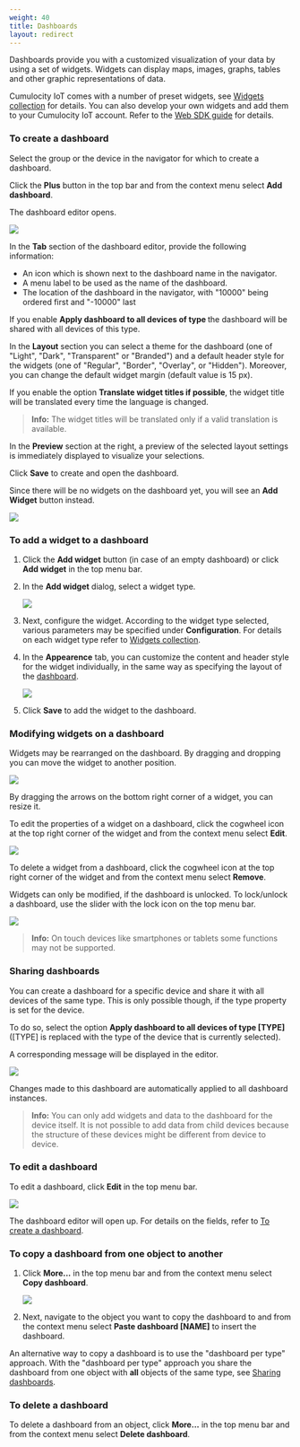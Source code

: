 ```yaml
---
weight: 40
title: Dashboards
layout: redirect
---
```


Dashboards provide you with a customized visualization of your data by using a set of widgets. Widgets can display maps, images, graphs, tables and other graphic representations of data.

Cumulocity IoT comes with a number of preset widgets, see [Widgets collection](#widgets) for details. You can also develop your own widgets and add them to your Cumulocity IoT account. Refer to the [Web SDK guide](/web/) for details.

### <a name="creating-dashboards"></a>To create a dashboard

Select the group or the device in the navigator for which to create a dashboard.

Click the **Plus** button in the top bar and from the context menu select **Add dashboard**.

The dashboard editor opens.

<img src="/images/users-guide/cockpit/cockpit-dashboard-add.png" name="Add dashboard"/>

In the **Tab** section of the dashboard editor, provide the following information:

*  An icon which is shown next to the dashboard name in the navigator.
*  A menu label to be used as the name of the dashboard.
* The location of the dashboard in the navigator, with "10000" being ordered first and "-10000" last

If you enable **Apply dashboard to all devices of type <device type>** the dashboard will be shared with all devices of this type.

In the **Layout** section you can select a theme for the dashboard (one of "Light", "Dark", "Transparent" or "Branded") and a default header style for the widgets (one of "Regular", "Border", "Overlay", or "Hidden"). Moreover, you can change the default widget margin (default value is 15 px).

If you enable the option **Translate widget titles if possible**, the widget title will be translated every time the language is changed.

> **Info:** The widget titles will be translated only if a valid translation is available.

In the **Preview** section at the right, a preview of the selected layout settings is immediately displayed to visualize your selections.

Click **Save** to create and open the dashboard.

Since there will be no widgets on the dashboard yet, you will see an **Add Widget** button instead.

<img src="/images/users-guide/cockpit/cockpit-dashboard-empty.png" name="Empty dashboard"/>


### <a name="adding-widgets"></a>To add a widget to a dashboard

1. Click the **Add widget** button (in case of an empty dashboard) or click **Add widget** in the top menu bar.

2. In the **Add widget** dialog, select a widget type.

	<img src="/images/users-guide/cockpit/cockpit-widget-add.png" name="Add widget">

3. Next, configure the widget. According to the widget type selected, various parameters may be specified under **Configuration**. For details on each widget type refer to [Widgets collection](#widgets).

4. In the **Appearence** tab, you can customize the content and header style for the widget individually, in the same way as specifying the layout of the [dashboard](#creating-dashboards).

	<img src="/images/users-guide/cockpit/cockpit-widget-appearance.png" name="Add widget">

5. Click **Save** to add the widget to the dashboard.

### Modifying widgets on a dashboard

Widgets may be rearranged on the dashboard. By dragging and dropping you can move the widget to another position.

<img src="/images/users-guide/cockpit/cockpit-dashboard-widgets.png" name="Arrange widgets"/>

By dragging the arrows on the bottom right corner of a widget, you can resize it.

To edit the properties of a widget on a dashboard, click the cogwheel icon at the top right corner of the widget and from the context menu select **Edit**.

<img src="/images/users-guide/cockpit/cockpit-dashboard-widget-menu.png" name="Edit widget"/>

To delete a widget from a dashboard, click the cogwheel icon at the top right corner of the widget and from the context menu select **Remove**.

Widgets can only be modified, if the dashboard is unlocked. To lock/unlock a dashboard, use the slider with the lock icon on the top menu bar.

<img src="/images/users-guide/cockpit/cockpit-dashboard-lock.png" name="Lock dashboard"/>

>**Info:** On touch devices like smartphones or tablets some functions may not be supported.


### <a name="sharing-dashboards"></a>Sharing dashboards

You can create a dashboard for a specific device and share it with all devices of the same type. This is only possible though, if the type property is set for the device.

To do so, select the option **Apply dashboard to all devices of type [TYPE]** ([TYPE] is replaced with the type of the device that is currently selected).

A corresponding message will be displayed in the editor.

<img src="/images/users-guide/cockpit/cockpit-dashboard-share.png" name="Shared dashboard"/>

Changes made to this dashboard are automatically applied to all dashboard instances.

> **Info:** You can only add widgets and data to the dashboard for the device itself. It is not possible to add data from child devices because the structure of these devices might be different from device to device.


### To edit a dashboard

To edit a dashboard, click **Edit** in the top menu bar.

<img src="/images/users-guide/cockpit/cockpit-dashboard-edit.png" name="Edit dashboard"/>

The dashboard editor will open up. For details on the fields, refer to [To create a dashboard](#creating-dashboards).


### To copy a dashboard from one object to another

1. Click **More...** in the top menu bar and from the context menu select **Copy dashboard**.

	<img src="/images/users-guide/cockpit/cockpit-dashboard-copy.png" name="Copy dashboard"/>

2. Next, navigate to the object you want to copy the dashboard to and from the context menu select **Paste dashboard [NAME]** to insert the dashboard.

An alternative way to copy a dashboard is to use the
"dashboard per type" approach.  With the "dashboard per type" approach you share the dashboard from one object with **all** objects of the same type, see [Sharing dashboards](#sharing-dashboards).


### To delete a dashboard

To delete a dashboard from an object, click **More...** in the top menu bar and from the context menu select **Delete dashboard**.
